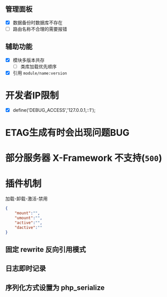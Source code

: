 ## 管理面板
- [x] 数据备份时数据库不存在
- [ ] 路由名称不合理的需要报错

## 辅助功能
- [x] 模块多版本共存
    - [ ] 类库加载优先顺序
- [x] 引用 `module/name:version`

# 开发者IP限制
- [x] define('DEBUG_ACCESS','127.0.0.1,::1');

# ETAG生成有时会出现问题BUG
# 部分服务器 X-Framework 不支持(`500`)

# 插件机制
加载-卸载-激活-禁用
```json
{
    "mount":"",
    "umount":"",
    "active":"",
    "dactive":""
}
```


## 固定 rewrite 反向引用模式
## 日志即时记录
## 序列化方式设置为 php_serialize